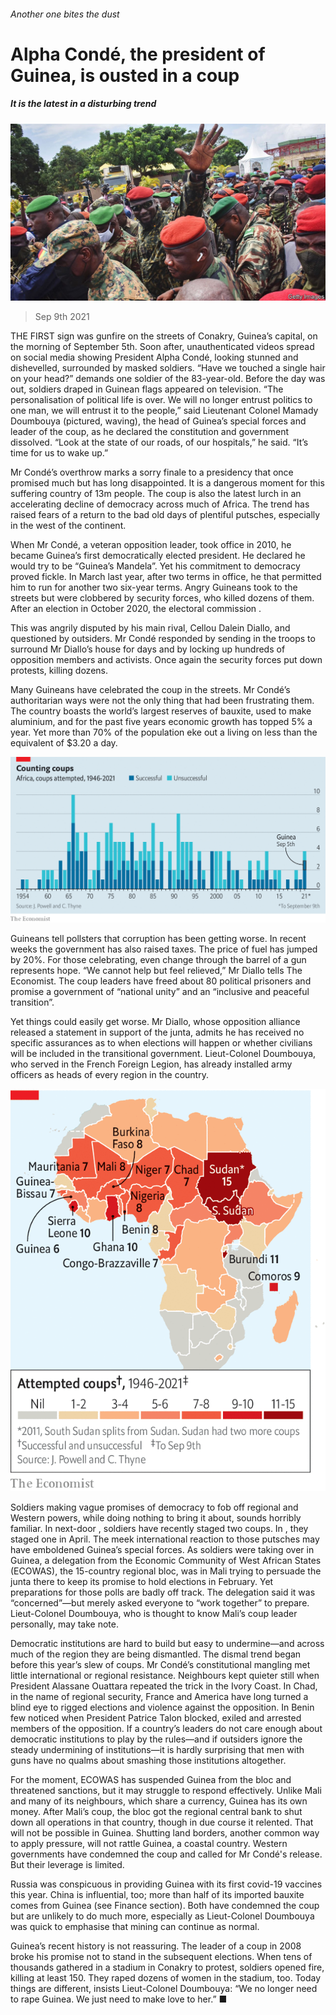 ###### Another one bites the dust

# Alpha Condé, the president of Guinea, is ousted in a coup 

##### It is the latest in a disturbing trend 

![image](images/20210911_map001.jpg) 

> Sep 9th 2021 

THE FIRST sign was gunfire on the streets of Conakry, Guinea’s capital, on the morning of September 5th. Soon after, unauthenticated videos spread on social media showing President Alpha Condé, looking stunned and dishevelled, surrounded by masked soldiers. “Have we touched a single hair on your head?” demands one soldier of the 83-year-old. Before the day was out, soldiers draped in Guinean flags appeared on television. “The personalisation of political life is over. We will no longer entrust politics to one man, we will entrust it to the people,” said Lieutenant Colonel Mamady Doumbouya (pictured, waving), the head of Guinea’s special forces and leader of the coup, as he declared the constitution and government dissolved. “Look at the state of our roads, of our hospitals,” he said. “It’s time for us to wake up.”

Mr Condé’s overthrow marks a sorry finale to a presidency that once promised much but has long disappointed. It is a dangerous moment for this suffering country of 13m people. The coup is also the latest lurch in an accelerating decline of democracy across much of Africa. The trend has raised fears of a return to the bad old days of plentiful putsches, especially in the west of the continent.


When Mr Condé, a veteran opposition leader, took office in 2010, he became Guinea’s first democratically elected president. He declared he would try to be “Guinea’s Mandela”. Yet his commitment to democracy proved fickle. In March last year, after two terms in office, he  that permitted him to run for another two six-year terms. Angry Guineans took to the streets but were clobbered by security forces, who killed dozens of them. After an election in October 2020, the electoral commission .

This was angrily disputed by his main rival, Cellou Dalein Diallo, and questioned by outsiders. Mr Condé responded by sending in the troops to surround Mr Diallo’s house for days and by locking up hundreds of opposition members and activists. Once again the security forces put down protests, killing dozens.

Many Guineans have celebrated the coup in the streets. Mr Condé’s authoritarian ways were not the only thing that had been frustrating them. The country boasts the world’s largest reserves of bauxite, used to make aluminium, and for the past five years economic growth has topped 5% a year. Yet more than 70% of the population eke out a living on less than the equivalent of $3.20 a day.

![image](images/20210911_mac160_0.png) 


Guineans tell pollsters that corruption has been getting worse. In recent weeks the government has also raised taxes. The price of fuel has jumped by 20%. For those celebrating, even change through the barrel of a gun represents hope. “We cannot help but feel relieved,” Mr Diallo tells The Economist. The coup leaders have freed about 80 political prisoners and promise a government of “national unity” and an “inclusive and peaceful transition”.

Yet things could easily get worse. Mr Diallo, whose opposition alliance released a statement in support of the junta, admits he has received no specific assurances as to when elections will happen or whether civilians will be included in the transitional government. Lieut-Colonel Doumbouya, who served in the French Foreign Legion, has already installed army officers as heads of every region in the country.

![image](images/20210911_mam941_0.png) 


Soldiers making vague promises of democracy to fob off regional and Western powers, while doing nothing to bring it about, sounds horribly familiar. In next-door , soldiers have recently staged two coups. In , they staged one in April. The meek international reaction to those putsches may have emboldened Guinea’s special forces. As soldiers were taking over in Guinea, a delegation from the Economic Community of West African States (ECOWAS), the 15-country regional bloc, was in Mali trying to persuade the junta there to keep its promise to hold elections in February. Yet preparations for those polls are badly off track. The delegation said it was “concerned”—but merely asked everyone to “work together” to prepare. Lieut-Colonel Doumbouya, who is thought to know Mali’s coup leader personally, may take note.

Democratic institutions are hard to build but easy to undermine—and across much of the region they are being dismantled. The dismal trend began before this year’s slew of coups. Mr Condé’s constitutional mangling met little international or regional resistance. Neighbours kept quieter still when President Alassane Ouattara repeated the trick in the Ivory Coast. In Chad, in the name of regional security, France and America have long turned a blind eye to rigged elections and violence against the opposition. In Benin few noticed when President Patrice Talon blocked, exiled and arrested members of the opposition. If a country’s leaders do not care enough about democratic institutions to play by the rules—and if outsiders ignore the steady undermining of institutions—it is hardly surprising that men with guns have no qualms about smashing those institutions altogether.

For the moment, ECOWAS has suspended Guinea from the bloc and threatened sanctions, but it may struggle to respond effectively. Unlike Mali and many of its neighbours, which share a currency, Guinea has its own money. After Mali’s coup, the bloc got the regional central bank to shut down all operations in that country, though in due course it relented. That will not be possible in Guinea. Shutting land borders, another common way to apply pressure, will not rattle Guinea, a coastal country. Western governments have condemned the coup and called for Mr Condé's release. But their leverage is limited.

Russia was conspicuous in providing Guinea with its first covid-19 vaccines this year. China is influential, too; more than half of its imported bauxite comes from Guinea (see Finance section). Both have condemned the coup but are unlikely to do much more, especially as Lieut-Colonel Doumbouya was quick to emphasise that mining can continue as normal.

Guinea’s recent history is not reassuring. The leader of a coup in 2008 broke his promise not to stand in the subsequent elections. When tens of thousands gathered in a stadium in Conakry to protest, soldiers opened fire, killing at least 150. They raped dozens of women in the stadium, too. Today things are different, insists Lieut-Colonel Doumbouya: “We no longer need to rape Guinea. We just need to make love to her.” ■

